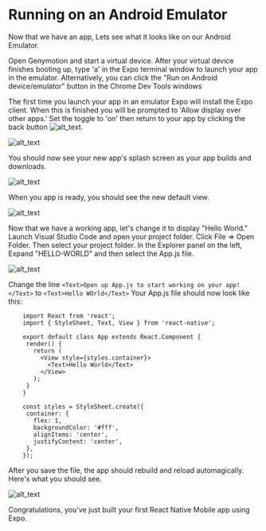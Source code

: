 
# Running on an Android Emulator

Now that we have an app, Lets see what it looks like on our Android Emulator.

Open Genymotion and start a virtual device.  After your virtual device finishes booting up, type 'a' in the Expo terminal window to launch your app in the emulator.  Alternatively, you can click the "Run on Android device/emulator" button in the Chrome Dev Tools windows

The first time you launch your app in an emulator Expo will install the Expo client.  When this is finished you will be prompted to 'Allow display over other apps.'  Set the toggle to 'on' then return to your app by clicking the back button ![alt_text](assets/02/back-button.png "Genymotion : back button").

 ![alt_text](assets/02/Capture8.PNG "Genymotion : Allow display over other apps toggle")

 You should now see your new app's splash screen as your app builds and downloads.

 ![alt_text](assets/02/Capture9.PNG "Genymotion: splash screen")

When you app is ready, you should see the new default view.

 ![alt_text](assets/02/Capture-10.PNG "Genymotion: Default App Screen")

Now that we have a working app, let's change it to display "Hello World."  Launch Visual Studio Code and open your project folder.  Click File => Open Folder.  Then select your project folder.   In the Explorer panel on the left, Expand "HELLO-WORLD" and then select the App.js file.

![alt_text](assets/02/Capture-11.PNG "Visual Studio Code: App.js changes")

Change the line `<Text>Open up App.js to start working on your app!</Text>` to `<Text>Hello WOrld</Text>` Your App.js file should now look like this:

```
    import React from 'react';
    import { StyleSheet, Text, View } from 'react-native';

    export default class App extends React.Component {
     render() {
       return (
         <View style={styles.container}>
           <Text>Hello World</Text>
         </View>
       );
     }
    }

    const styles = StyleSheet.create({
     container: {
       flex: 1,
       backgroundColor: '#fff',
       alignItems: 'center',
       justifyContent: 'center',
     },
    });
```

After you save the file, the app should rebuild and reload automagically.  Here's what you should see.

![alt_text](assets/02/Capture-12.PNG "Genymotion: Final Hello World app")


Congratulations, you've just built your first React Native Mobile app using Expo.
